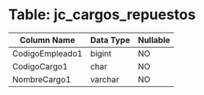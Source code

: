 # Table: jc_cargos_repuestos

| Column Name | Data Type | Nullable |
|-------------|-----------|----------|
| CodigoEmpleado1 | bigint | NO |
| CodigoCargo1 | char | NO |
| NombreCargo1 | varchar | NO |
